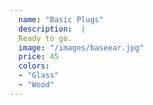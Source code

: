 ```yaml
---
  name: "Basic Plugs"
  description:  |
  Ready to go.
  image: "/images/baseear.jpg"
  price: 45
  colors:
  - "Glass"
  - "Wood"
---
```

